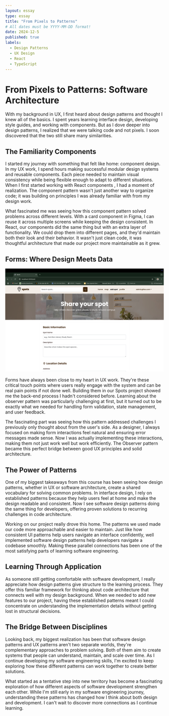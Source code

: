 ```yaml
---
layout: essay
type: essay
title: "From Pixels to Patterns"
# All dates must be YYYY-MM-DD format!
date: 2024-12-5
published: true
labels:
  - Design Patterns
  - UX Design
  - React
  - TypeScript
---
```


# From Pixels to Patterns: Software Architecture

With my background in UX, I first heard about design patterns and thought I knew all of the basics. I spent years learning interface design, developing style guides, and working with components. But as I dove deeper into design patterns, I realized that we were talking code and not pixels. I soon discovered that the two still share many similarities.

## The Familiarity Components

I started my journey with something that felt like home: component design. In my UX work, I spend hours making successful modular design systems and reusable components. Each piece needed to maintain visual consistency while being flexible enough to adapt to different situations. When I first started working with React components , I had a moment of realization. The component pattern wasn't just another way to organize code; it was building on principles I was already familiar with from my design work.

What fascinated me was seeing how this component pattern solved problems across different levels. With a card component in Figma, I can reuse it across multiple screens while keeping the design consistent. In React, our components did the same thing but with an extra layer of functionality. We could drop them into different pages, and they'd maintain both their look and their behavior. It wasn't just clean code, it was thoughtful architecture that made our project more maintainable as it grew.

## Forms: Where Design Meets Data

<img src="/img/add-spot.png" alt="Spot Form" width="600"/>

Forms have always been close to my heart in UX work. They're these critical touch points where users really engage with the system and can be real pain points if not done well. Building them in our Spots project showed me the back-end process I hadn't considered before. Learning about the observer pattern was particularly challenging at first, but it turned out to be exactly what we needed for handling form validation, state management, and user feedback.

The fascinating part was seeing how this pattern addressed challenges I previously only thought about from the user's side. As a designer, I always focused on making form interactions feel natural and ensuring error messages made sense. Now I was actually implementing these interactions, making them not just work well but work efficiently. The Observer pattern became this perfect bridge between good UX principles and solid architecture.

## The Power of Patterns

One of my biggest takeaways from this course has been seeing how design patterns, whether in UX or software architecture, create a shared vocabulary for solving common problems. In interface design, I rely on established patterns because they help users feel at home and make the design readable and consistent. Now I see software design patterns doing the same thing for developers, offering proven solutions to recurring challenges in code architecture.

Working on our project really drove this home. The patterns we used made our code more approachable and easier to maintain. Just like how consistent UI patterns help users navigate an interface confidently, well implemented software design patterns help developers navigate a codebase smoothly. Making these parallel connections has been one of the most satisfying parts of learning software engineering.

## Learning Through Application

As someone still getting comfortable with software development, I really appreciate how design patterns give structure to the learning process. They offer this familiar framework for thinking about code architecture that connects well with my design background. When we needed to add new features to our project, having these established patterns meant I could concentrate on understanding the implementation details without getting lost in structural decisions.

## The Bridge Between Disciplines

Looking back, my biggest realization has been that software design patterns and UX patterns aren't two separate worlds, they're complementary approaches to problem solving. Both of them aim to create systems that people can understand, maintain, and scale over time. As I continue developing my software engineering skills, I'm excited to keep exploring how these different patterns can work together to create better solutions.

What started as a tentative step into new territory has become a fascinating exploration of how different aspects of software development strengthen each other. While I'm still early in my software engineering journey, understanding these patterns has changed how I think about both design and development. I can't wait to discover more connections as I continue learning.